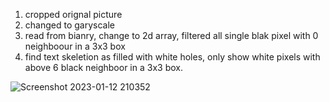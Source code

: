 
1. cropped orignal picture
2. changed to garyscale
3. read from bianry, change to 2d array, filtered all single blak pixel with 0 neighboour in a 3x3 box
4. find text skeletion as filled with white holes, only show white pixels with above 6 black neighboor in a 3x3 box.


![Screenshot 2023-01-12 210352](https://user-images.githubusercontent.com/124453554/216779061-e6804f32-eb63-476c-ad68-c8dba018ed6f.png)
